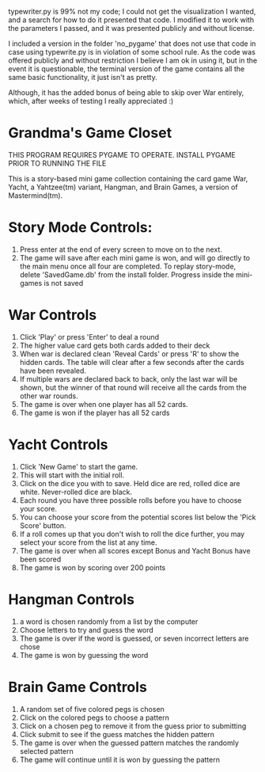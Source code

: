 typewriter.py is 99% not my code; I could not get the visualization
I wanted, and a search for how to do it presented that code.  I modified
it to work with the parameters I passed, and it was presented publicly
and without license.

I included a version in the folder 'no_pygame' that does not use that code 
in case using typewrite.py is in violation of some school rule.  As the 
code was offered publicly and without restriction I believe I am ok in
using it, but in the event it is questionable, the terminal version of the
game contains all the same basic functionality, it just isn't as pretty.

Although, it has the added bonus of being able to skip over War entirely,
which, after weeks of testing I really appreciated :)  

# Grandma's Game Closet

THIS PROGRAM REQUIRES PYGAME TO OPERATE.  INSTALL PYGAME PRIOR TO RUNNING
THE FILE

This is a story-based mini game collection containing the card game War,
Yacht, a Yahtzee(tm) variant, Hangman, and Brain Games,
 a version of Mastermind(tm).
 
 # Story Mode Controls:
 
 1) Press enter at the end of every screen to move on to the next.
 2) The game will save after each mini game is won, and will go directly 
 to the main menu once all four are completed.  To replay story-mode, 
 delete 'SavedGame.db' from the install folder.  Progress inside the 
 mini-games is not saved
 
 # War Controls
 
 1) Click 'Play' or press 'Enter' to deal a round
 2) The higher value card gets both cards added to their deck
 3) When war is declared clean 'Reveal Cards' or press 'R' to show the 
 hidden cards.  The table will clear after a few seconds after the cards
 have been revealed.
 4) If multiple wars are declared back to back, only the last war will
 be shown, but the winner of that round will receive all the cards from the
 other war rounds.
 5) The game is over when one player has all 52 cards.
 6) The game is won if the player has all 52 cards
 
 # Yacht Controls
 
 1) Click 'New Game' to start the game.
 2) This will start with the initial roll.
 3) Click on the dice you with to save.  Held dice are red, rolled dice are
 white.  Never-rolled dice are black.
 4) Each round you have three possible rolls before you have to choose your
 score.
 5) You can choose your score from the potential scores list below the 
 'Pick Score' button.
 6) If a roll comes up that you don't wish to roll the dice further, you 
 may select your score from the list at any time.
 7) The game is over when all scores except Bonus and Yacht Bonus have been
 scored
 8) The game is won by scoring over 200 points
 
 # Hangman Controls
 
 1) a word is chosen randomly from a list by the computer
 2) Choose letters to try and guess the word
 3) The game is over if the word is guessed, or seven incorrect letters are
 chose 
 4) The game is won by guessing the word
 
 # Brain Game Controls
 
 1) A random set of five colored pegs is chosen
 2) Click on the colored pegs to choose a pattern
 3) Click on a chosen peg to remove it from the guess prior to submitting
 4) Click submit to see if the guess matches the hidden pattern
 5) The game is over when the guessed pattern matches the randomly selected
 pattern
 6) The game will continue until it is won by guessing the pattern
 
 